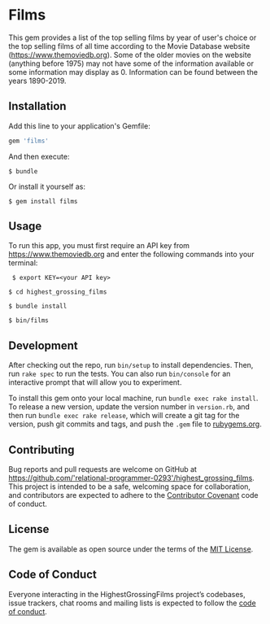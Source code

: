 # Films

This gem provides a list of the top selling films by year of user's choice or the top selling films of all time according to the Movie Database website (https://www.themoviedb.org). Some of the older movies on the website (anything before 1975) may not have some of the information available or some information may display as 0. Information can be found between the years 1890-2019.


## Installation

Add this line to your application's Gemfile:

```ruby
gem 'films'
```

And then execute:

    $ bundle

Or install it yourself as:

    $ gem install films

## Usage

To run this app, you must first require an API key from https://www.themoviedb.org and enter the following commands into your terminal:

 ``` $ export KEY=<your API key>```
 
  ```$ cd highest_grossing_films```
  
  ```$ bundle install```
  
  ```$ bin/films```

## Development

After checking out the repo, run `bin/setup` to install dependencies. Then, run `rake spec` to run the tests. You can also run `bin/console` for an interactive prompt that will allow you to experiment.

To install this gem onto your local machine, run `bundle exec rake install`. To release a new version, update the version number in `version.rb`, and then run `bundle exec rake release`, which will create a git tag for the version, push git commits and tags, and push the `.gem` file to [rubygems.org](https://rubygems.org).

## Contributing

Bug reports and pull requests are welcome on GitHub at https://github.com/'relational-programmer-0293'/highest_grossing_films. This project is intended to be a safe, welcoming space for collaboration, and contributors are expected to adhere to the [Contributor Covenant](http://contributor-covenant.org) code of conduct.

## License

The gem is available as open source under the terms of the [MIT License](https://opensource.org/licenses/MIT).

## Code of Conduct

Everyone interacting in the HighestGrossingFilms project’s codebases, issue trackers, chat rooms and mailing lists is expected to follow the [code of conduct](https://github.com/'relational-programmer-0293'/highest_grossing_films/blob/master/CODE_OF_CONDUCT.md).
